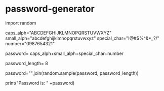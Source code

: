 # password-generator
import random

caps_alph="ABCDEFGHIJKLMNOPQRSTUVWXYZ"
small_alph="abcdefghijklmnopqrstuvwxyz"
special_char="!@#$%^&*_?\/"
number="0987654321"

password= caps_alph+small_alph+special_char+number

password_length= 8

password="".join(random.sample(password, password_length))

print("Password is: " +password)
